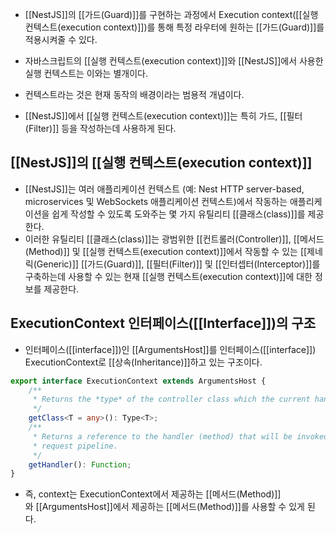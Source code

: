 - [[NestJS]]의 [[가드(Guard)]]를 구현하는 과정에서 Execution context([[실행 컨텍스트(execution context)]])를 통해 특정 라우터에 원하는 [[가드(Guard)]]를 적용시켜줄 수 있다.

- 자바스크립트의 [[실행 컨텍스트(execution context)]]와 [[NestJS]]에서 사용한 실행 컨텍스트는 이와는 별개이다.
- 컨텍스트라는 것은 현재 동작의 배경이라는 범용적 개념이다.  

- [[NestJS]]에서 [[실행 컨텍스트(execution context)]]는  특히 가드, [[필터(Filter)]] 등을 작성하는데 사용하게 된다.


## [[NestJS]]의 [[실행 컨텍스트(execution context)]]

- [[NestJS]]는 여러 애플리케이션 컨텍스트 (예: Nest HTTP server-based, microservices 및 WebSockets 애플리케이션 컨텍스트)에서 작동하는 애플리케이션을 쉽게 작성할 수 있도록 도와주는 몇 가지 유틸리티 [[클래스(class)]]를 제공한다.
- 이러한 유틸리티 [[클래스(class)]]는 광범위한 [[컨트롤러(Controller)]], [[메서드(Method)]] 및 [[실행 컨텍스트(execution context)]]에서 작동할 수 있는 [[제네릭(Generic)]] [[가드(Guard)]], [[필터(Filter)]] 및 [[인터셉터(Interceptor)]]를 구축하는데 사용할 수 있는 현재 [[실행 컨텍스트(execution context)]]에 대한 정보를 제공한다.


## ExecutionContext 인터페이스([[Interface]])의 구조

- 인터페이스([[interface]])인 [[ArgumentsHost]]를 인터페이스([[interface]]) ExecutionContext로 [[상속(Inheritance)]]하고 있는 구조이다.

```ts
export interface ExecutionContext extends ArgumentsHost {
    /**
     * Returns the *type* of the controller class which the current handler belongs to.
     */
    getClass<T = any>(): Type<T>;
    /**
     * Returns a reference to the handler (method) that will be invoked next in the
     * request pipeline.
     */
    getHandler(): Function;
}
```

- 즉, context는 ExecutionContext에서 제공하는 [[메서드(Method)]]와 [[ArgumentsHost]]에서 제공하는 [[메서드(Method)]]를 사용할 수 있게 된다.
